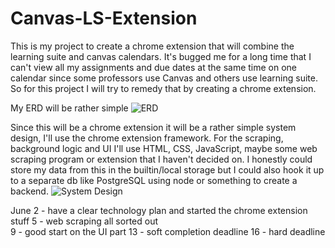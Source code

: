 # Canvas-LS-Extension
This is my project to create a chrome extension that will combine the learning suite and canvas calendars. It's bugged me for a long time that I can't view all my assignments and due dates at the same time on one calendar since some professors use Canvas and others use learning suite. So for this project I will try to remedy that by creating a chrome extension.

My ERD will be rather simple
![ERD](https://github.com/user-attachments/assets/1c5ca176-c12c-4e9e-8bb3-360fb4dc1bb5)


Since this will be a chrome extension it will be a rather simple system design, I'll use the chrome extension framework. For the scraping, background logic and UI I'll use HTML, CSS, JavaScript, maybe some web scraping program or extension that I haven't decided on. I honestly could store my data from this in the builtin/local storage but I could also hook it up to a separate db like PostgreSQL using node or something to create a backend.
![System Design](https://github.com/user-attachments/assets/e68239a4-3246-4ff3-b38b-b499c364a73c)


June
2 - have a clear technology plan and started the chrome extension stuff
5 - web scraping all sorted out\
9 - good start on the UI part
13 - soft completion deadline
16 - hard deadline

